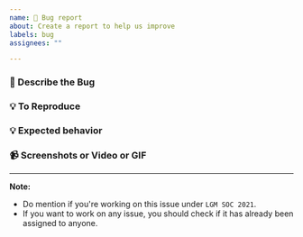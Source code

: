 ```yaml
---
name: 🐛 Bug report
about: Create a report to help us improve
labels: bug
assignees: ""

---
```



### 🐞 Describe the Bug

<!-- A clear and concise description of what the bug is, on the next line. -->

### 💡 To Reproduce

<!-- How to reproduce this behaviour?

For example:
1. Go to ...
2. Click on ...
3. Scroll to ... section
4. See Error

Write the Steps below this comment.

-->

### 💡 Expected behavior

<!-- What is the expected behaviour here? -->

### 📹 Screenshots or Video or GIF

<!-- Attach screenshots or video of GIF if applicable -->

---

**Note:**
* Do mention if you're working on this issue under ` LGM SOC 2021 `.
* If you want to work on any issue, you should check if it has already been assigned to anyone.